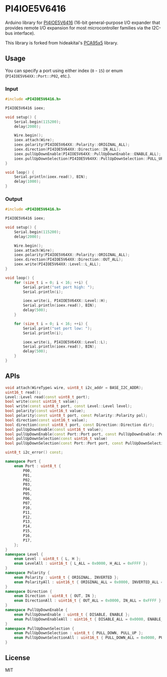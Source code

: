 # PI4IOE5V6416

Arduino library for [PI4IOE5V6416](https://www.diodes.com/part/view/PI4IOE5V6416/) (16-bit general-purpose I/O expander that provides remote I/O expansion for most microcontroller families via the I2C-bus interface).

This library is forked from hideakitai's [PCA95x5](https://github.com/hideakitai/PCA95x5) library.
## Usage

You can specify a port using either index (`0` - `15`) or enum (`PI4IOE5V64XX::Port::P02`, etc.).

### Input

```C++
#include <PI4IOE5V6416.h>

PI4IOE5V6416 ioex;

void setup() {
    Serial.begin(115200);
    delay(2000);

    Wire.begin();
    ioex.attach(Wire);
    ioex.polarity(PI4IOE5V64XX::Polarity::ORIGINAL_ALL);
    ioex.direction(PI4IOE5V64XX::Direction::IN_ALL);
    ioex.pullUpDownEnable(PI4IOE5V64XX::PullUpDownEnable::ENABLE_ALL);
    ioex.pullUpDownSelection(PI4IOE5V64XX::PullUpDownSelection::PULL_UP_ALL);
}

void loop() {
    Serial.println(ioex.read(), BIN);
    delay(1000);
}
```

### Output

```C++
#include <PI4IOE5V6416.h>

PI4IOE5V6416 ioex;

void setup() {
    Serial.begin(115200);
    delay(2000);

    Wire.begin();
    ioex.attach(Wire);
    ioex.polarity(PI4IOE5V64XX::Polarity::ORIGINAL_ALL);
    ioex.direction(PI4IOE5V64XX::Direction::OUT_ALL);
    ioex.write(PI4IOE5V64XX::Level::L_ALL);
}

void loop() {
    for (size_t i = 0; i < 16; ++i) {
        Serial.print("set port high: ");
        Serial.println(i);

        ioex.write(i, PI4IOE5V64XX::Level::H);
        Serial.println(ioex.read(), BIN);
        delay(500);
    }

    for (size_t i = 0; i < 16; ++i) {
        Serial.print("set port low: ");
        Serial.println(i);

        ioex.write(i, PI4IOE5V64XX::Level::L);
        Serial.println(ioex.read(), BIN);
        delay(500);
    }
}
```

## APIs

```C++
void attach(WireType& wire, uint8_t i2c_addr = BASE_I2C_ADDR);
uint16_t read();
Level::Level read(const uint8_t port);
bool write(const uint16_t value);
bool write(const uint8_t port, const Level::Level level);
bool polarity(const uint16_t value);
bool polarity(const uint8_t port, const Polarity::Polarity pol);
bool direction(const uint16_t value);
bool direction(const uint8_t port, const Direction::Direction dir);
bool pullUpDownEnable(const uint16_t value);
bool pullUpDownEnable(const Port::Port port, const PullUpDownEnable::PullUpDownEnable pe)
bool pullUpDownSelection(const uint16_t value)
bool pullUpDownSelection(const Port::Port port, const PullUpDownSelection::PullUpDownSelection pud)

uint8_t i2c_error() const;
```

```C++
namespace Port {
    enum Port : uint8_t {
        P00,
        P01,
        P02,
        P03,
        P04,
        P05,
        P06,
        P07,
        P10,
        P11,
        P12,
        P13,
        P14,
        P15,
        P16,
        P17,
    };
}
namespace Level {
    enum Level : uint8_t { L, H };
    enum LevelAll : uint16_t { L_ALL = 0x0000, H_ALL = 0xFFFF };
}
namespace Polarity {
    enum Polarity : uint8_t { ORIGINAL, INVERTED };
    enum PolarityAll : uint16_t { ORIGINAL_ALL = 0x0000, INVERTED_ALL = 0xFFFF };
}
namespace Direction {
    enum Direction : uint8_t { OUT, IN };
    enum DirectionAll : uint16_t { OUT_ALL = 0x0000, IN_ALL = 0xFFFF };
}
namespace PullUpDownEnable {
    enum PullUpDownEnable : uint8_t { DISABLE, ENABLE };
    enum PullUpDownEnableAll : uint16_t { DISABLE_ALL = 0x0000, ENABLE_ALL = 0xFFFF };
}
namespace PullUpDownSelection {
    enum PullUpDownSelection : uint8_t { PULL_DOWN, PULL_UP };
    enum PullUpDownSelectionAll : uint16_t { PULL_DOWN_ALL = 0x0000, PULL_UP_ALL = 0xFFFF };
}
```

## License

MIT
